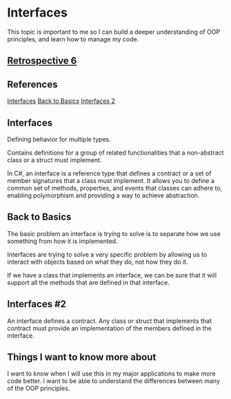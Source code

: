 # Interfaces

This topic is important to me so I can build a deeper understanding of OOP principles, and learn how to manage my code.

## [Retrospective 6](https://connerkt.github.io/Reading-Notes/401/Class07/Retro07)

## References

[Interfaces](https://docs.microsoft.com/en-us/dotnet/csharp/programming-guide/interfaces/)
[Back to Basics](https://simpleprogrammer.com/back-to-basics-what-is-an-interface/)
[Interfaces 2](https://docs.microsoft.com/en-us/dotnet/csharp/language-reference/keywords/interface)

## Interfaces

Defining behavior for multiple types.

Contains definitions for a group of related functionalities that a non-abstract class or a struct must implement.

In C#, an interface is a reference type that defines a contract or a set of member signatures that a class must implement. It allows you to define a common set of methods, properties, and events that classes can adhere to, enabling polymorphism and providing a way to achieve abstraction.

## Back to Basics

The basic problem an interface is trying to solve is to separate how we use something from how it is implemented.

Interfaces are trying to solve a very specific problem by allowing us to interact with objects based on what they do, not how they do it.

If we have a class that implements an interface, we can be sure that it will support all the methods that are defined in that interface.

## Interfaces #2

An interface defines a contract. Any class or struct that implements that contract must provide an implementation of the members defined in the interface. 

## Things I want to know more about

I want to know when I will use this in my major applications to make more code better.
I want to be able to understand the differences between many of the OOP principles.